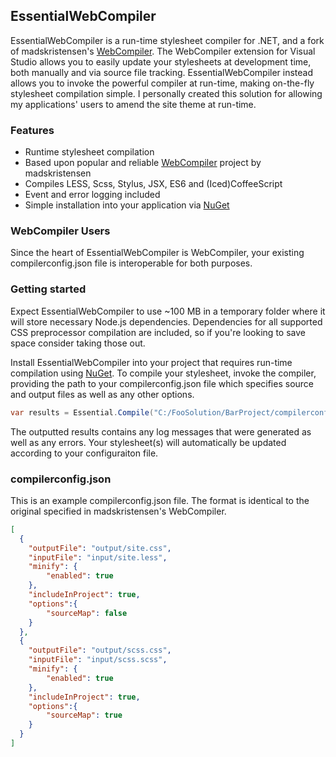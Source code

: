 ## EssentialWebCompiler

EssentialWebCompiler is a run-time stylesheet compiler for .NET, and a fork of madskristensen's [WebCompiler](https://github.com/madskristensen/WebCompiler).
The WebCompiler extension for Visual Studio allows you to easily update your stylesheets at development time, both manually and via source file tracking.
EssentialWebCompiler instead allows you to invoke the powerful compiler at run-time, making on-the-fly stylesheet compilation simple. I personally
created this solution for allowing my applications' users to amend the site theme at run-time.

### Features

- Runtime stylesheet compilation
- Based upon popular and reliable [WebCompiler](https://github.com/madskristensen/WebCompiler) project by madskristensen
- Compiles LESS, Scss, Stylus, JSX, ES6 and (Iced)CoffeeScript
- Event and error logging included
- Simple installation into your application via [NuGet](https://www.nuget.org/packages/Equus.Tools.EssentialWebCompiler/)

### WebCompiler Users
Since the heart of EssentialWebCompiler is WebCompiler, your existing compilerconfig.json file is interoperable for
both purposes. 

### Getting started

Expect EssentialWebCompiler to use ~100 MB in a temporary folder where it will store necessary Node.js dependencies.
Dependencies for all supported CSS preprocessor compilation are included, so if you're looking to save space consider taking those out.

Install EssentialWebCompiler into your project that requires run-time compilation using [NuGet](https://www.nuget.org/packages/Equus.Tools.EssentialWebCompiler/).
To compile your stylesheet, invoke the compiler, providing the path to your compilerconfig.json file which specifies source and output files as well as any other options.

```C#
var results = Essential.Compile("C:/FooSolution/BarProject/compilerconfig.json");
```
The outputted results contains any log messages that were generated as well as any errors. Your stylesheet(s) will automatically be updated according to your configuraiton file.

### compilerconfig.json

This is an example compilerconfig.json file. The format is identical to the original specified in madskristensen's WebCompiler.

```json
[
  {
    "outputFile": "output/site.css",
    "inputFile": "input/site.less",
    "minify": {
        "enabled": true
    },
    "includeInProject": true,
    "options":{
        "sourceMap": false
    }
  },
  {
    "outputFile": "output/scss.css",
    "inputFile": "input/scss.scss",
    "minify": {
        "enabled": true
    },
    "includeInProject": true,
    "options":{
        "sourceMap": true
    }
  }
]
```
